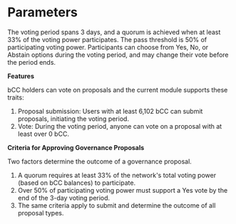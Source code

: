 # Parameters

The voting period spans 3 days, and a quorum is achieved when at least 33% of the voting power participates. The pass threshold is 50% of participating voting power. Participants can choose from Yes, No, or Abstain options during the voting period, and may change their vote before the period ends.



**Features**

bCC holders can vote on proposals and the current module supports these traits:

1. Proposal submission: Users with at least 6,102 bCC can submit proposals, initiating the voting period.&#x20;
2. Vote: During the voting period, anyone can vote on a proposal with at least over 0 bCC.



**Criteria for Approving Governance Proposals**&#x20;

Two factors determine the outcome of a governance proposal.

1. A quorum requires at least 33% of the network's total voting power (based on bCC balances) to participate.
2. Over 50% of participating voting power must support a Yes vote by the end of the 3-day voting period.
3. The same criteria apply to submit and determine the outcome of all proposal types.

